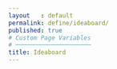 ```yaml
---
layout   : default
permalink: define/ideaboard/
published: true
# Custom Page Variables
# ─────────────────────
title: Ideaboard
---
```


<html lang="en">

<head>
    <meta charset="UTF-8">
    <meta name="viewport" content="width=device-width, initial-scale=1.0">
    <meta http-equiv="X-UA-Compatible" content="ie=edge">
    <title>Ideaboard</title>
</head>

<body>
    <div class="container">
        <div class="row">
            <div class="col-sm-6 col-md-4">
                <img class="ideaboard" src="../../assets/img/ideaboard_1.jpg" alt="">
            </div>
            <div class="col-sm-6 col-md-4">
                <img class="ideaboard" src="../../assets/img/ideaboard_2.jpg" alt="">
            </div>
            <div class="col-sm-6 col-md-4">
                <img class="ideaboard" src="../../assets/img/ideaboard_3.jpg" alt="">
            </div>
            <div class="col-sm-6 col-md-4">
                <img class="ideaboard" src="../../assets/img/ideaboard_4.jpg" alt="">
            </div>
            <div class="col-sm-6 col-md-4">
                <img class="ideaboard" src="../../assets/img/ideaboard_5.jpg" alt="">
            </div>
            <div class="col-sm-6 col-md-4">
                <img class="ideaboard" src="../../assets/img/ideaboard_6.jpg" alt="">
            </div>
            <div class="col-sm-6 col-md-4">
                <img class="ideaboard" src="../../assets/img/ideaboard_7.jpg" alt="">
            </div>
            <div class="col-sm-6 col-md-4">
                <img class="ideaboard" src="../../assets/img/ideaboard_8.jpg" alt="">
            </div>
            <div class="col-sm-6 col-md-4">
                <img class="ideaboard" src="../../assets/img/ideaboard_9.jpg" alt="">
            </div>
        </div>
    </div>
</body>
</html>